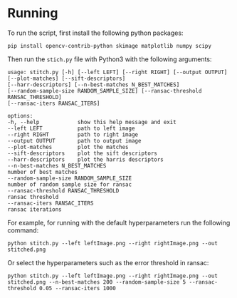 
# Running
To run the script, first install the following python packages:
```
pip install opencv-contrib-python skimage matplotlib numpy scipy 
```
Then run the `stich.py` file with Python3 with the following arguments:
```
usage: stitch.py [-h] [--left LEFT] [--right RIGHT] [--output OUTPUT] [--plot-matches] [--sift-descriptors]
[--harr-descriptors] [--n-best-matches N_BEST_MATCHES]
[--random-sample-size RANDOM_SAMPLE_SIZE] [--ransac-threshold RANSAC_THRESHOLD]
[--ransac-iters RANSAC_ITERS]

options:
-h, --help            show this help message and exit
--left LEFT           path to left image
--right RIGHT         path to right image
--output OUTPUT       path to output image
--plot-matches        plot the matches
--sift-descriptors    plot the sift descriptors
--harr-descriptors    plot the harris descriptors
--n-best-matches N_BEST_MATCHES
number of best matches
--random-sample-size RANDOM_SAMPLE_SIZE
number of random sample size for ransac
--ransac-threshold RANSAC_THRESHOLD
ransac threshold
--ransac-iters RANSAC_ITERS
ransac iterations
```

For example, for running with the default hyperparameters run the following command:
```
python stitch.py --left leftImage.png --right rightImage.png --out stitched.png
```
Or select the hyperparameters such as the error threshold in ransac:
```
python stitch.py --left leftImage.png --right rightImage.png --out stitched.png --n-best-matches 200 --random-sample-size 5 --ransac-threshold 0.05 --ransac-iters 1000
```

